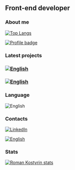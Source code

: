 ## Front-end developer

### About me

[![Top Langs](https://github-readme-stats.vercel.app/api/top-langs/?username=RomanKostyrin&layout=compact)](https://github.com/anuraghazra/github-readme-stats)

[![Profile badge](https://www.codewars.com/users/RomanKostyrin/badges/large)](https://www.codewars.com/users/RomanKostyrin)

### Latest projects

### [![English](https://img.shields.io/badge/Momentum-App-0000FF?style=social&logo=monkeytie&logoColor=0000FF)](https://mymomentum-app.netlify.app/)

### [![English](https://img.shields.io/badge/ArtQuiz-SPA-0000FF?style=social&logo=Datadog&logoColor=0000FF)](https://artquiz.netlify.app/)

### Language

![English](https://img.shields.io/badge/English-B1-0000FF?style=social&logo=KakaoTalk&logoColor=0000FF)

### Contacts

[![LinkedIn](https://img.shields.io/badge/Telegram-Enpozito-0000FF?style=social&logo=Telegram)](https://t.me/Enpozito)

[![English](https://img.shields.io/badge/LinkedIn-RomanKostyrin-0000FF?style=social&logo=LinkedIn)](https://www.linkedin.com/in/rkostyrin)

### Stats

[![Roman Kostyrin stats](https://github-readme-stats.vercel.app/api?username=romankostyrin&show_icons=true&theme=tokyonight&hide=stars,issues)](https://github.com/anuraghazra/github-readme-stats)
